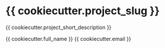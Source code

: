 # {{ cookiecutter.project_slug }}

{{ cookiecutter.project_short_description }}

{{ cookiecutter.full_name }} {{ cookiecutter.email }}